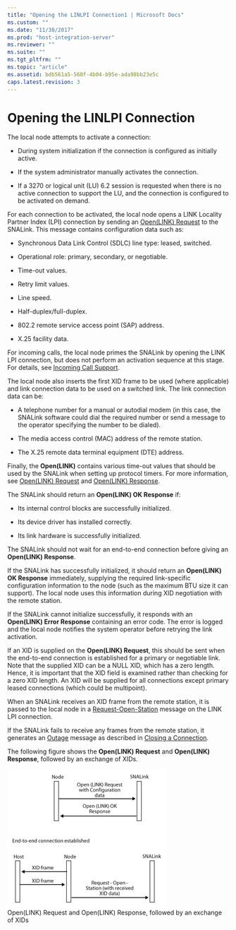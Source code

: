 ```yaml
---
title: "Opening the LINLPI Connection1 | Microsoft Docs"
ms.custom: ""
ms.date: "11/30/2017"
ms.prod: "host-integration-server"
ms.reviewer: ""
ms.suite: ""
ms.tgt_pltfrm: ""
ms.topic: "article"
ms.assetid: bdb561a5-560f-4b04-b95e-ada98bb23e5c
caps.latest.revision: 3
---
```

# Opening the LINLPI Connection
The local node attempts to activate a connection:  
  
-   During system initialization if the connection is configured as initially active.  
  
-   If the system administrator manually activates the connection.  
  
-   If a 3270 or logical unit (LU) 6.2 session is requested when there is no active connection to support the LU, and the connection is configured to be activated on demand.  
  
 For each connection to be activated, the local node opens a LINK Locality Partner Index (LPI) connection by sending an [Open(LINK) Request](../HIS2010/open-link-request2.md) to the SNALink. This message contains configuration data such as:  
  
-   Synchronous Data Link Control (SDLC) line type: leased, switched.  
  
-   Operational role: primary, secondary, or negotiable.  
  
-   Time-out values.  
  
-   Retry limit values.  
  
-   Line speed.  
  
-   Half-duplex/full-duplex.  
  
-   802.2 remote service access point (SAP) address.  
  
-   X.25 facility data.  
  
 For incoming calls, the local node primes the SNALink by opening the LINK LPI connection, but does not perform an activation sequence at this stage. For details, see [Incoming Call Support](../HIS2010/incoming-call-support-snadis-1.md).  
  
 The local node also inserts the first XID frame to be used (where applicable) and link connection data to be used on a switched link. The link connection data can be:  
  
-   A telephone number for a manual or autodial modem (in this case, the SNALink software could dial the required number or send a message to the operator specifying the number to be dialed).  
  
-   The media access control (MAC) address of the remote station.  
  
-   The X.25 remote data terminal equipment (DTE) address.  
  
 Finally, the **Open(LINK)** contains various time-out values that should be used by the SNALink when setting up protocol timers. For more information, see [Open(LINK) Request](../HIS2010/open-link-request2.md) and [Open(LINK) Response](../HIS2010/open-link-response1.md).  
  
 The SNALink should return an **Open(LINK) OK Response** if:  
  
-   Its internal control blocks are successfully initialized.  
  
-   Its device driver has installed correctly.  
  
-   Its link hardware is successfully initialized.  
  
 The SNALink should not wait for an end-to-end connection before giving an **Open(LINK) Response**.  
  
 If the SNALink has successfully initialized, it should return an **Open(LINK) OK Response** immediately, supplying the required link-specific configuration information to the node (such as the maximum BTU size it can support). The local node uses this information during XID negotiation with the remote station.  
  
 If the SNALink cannot initialize successfully, it responds with an **Open(LINK) Error Response** containing an error code. The error is logged and the local node notifies the system operator before retrying the link activation.  
  
 If an XID is supplied on the **Open(LINK) Request**, this should be sent when the end-to-end connection is established for a primary or negotiable link. Note that the supplied XID can be a NULL XID, which has a zero length. Hence, it is important that the XID field is examined rather than checking for a zero XID length. An XID will be supplied for all connections except primary leased connections (which could be multipoint).  
  
 When an SNALink receives an XID frame from the remote station, it is passed to the local node in a [Request-Open-Station](../HIS2010/request-open-station1.md) message on the LINK LPI connection.  
  
 If the SNALink fails to receive any frames from the remote station, it generates an [Outage](../HIS2010/outage1.md) message as described in [Closing a Connection](../HIS2010/closing-a-connection-snadis-2.md).  
  
 The following figure shows the **Open(LINK) Request** and **Open(LINK) Response**, followed by an exchange of XIDs.  
  
 ![](../core/media/dev3a.gif "dev3a")  
Open(LINK) Request and Open(LINK) Response, followed by an exchange of XIDs